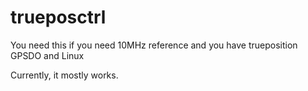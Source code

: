 # trueposctrl

You need this if you need 10MHz reference and you have trueposition GPSDO and Linux

Currently, it mostly works.

